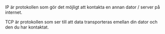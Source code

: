 IP är protokollen som gör det möjligt att kontakta en annan dator / server på internet.

TCP är protokollen som ser till att data transporteras emellan din dator och den du har kontaktat.